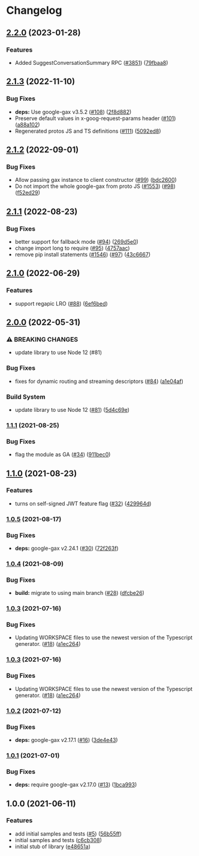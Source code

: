 # Changelog

## [2.2.0](https://github.com/googleapis/google-cloud-node/compare/apigee-connect-v2.1.3...apigee-connect-v2.2.0) (2023-01-28)


### Features

* Added SuggestConversationSummary RPC ([#3851](https://github.com/googleapis/google-cloud-node/issues/3851)) ([79fbaa8](https://github.com/googleapis/google-cloud-node/commit/79fbaa833d08738fa37aa37158ddb5b1c91710e1))

## [2.1.3](https://github.com/googleapis/nodejs-apigee-connect/compare/v2.1.2...v2.1.3) (2022-11-10)


### Bug Fixes

* **deps:** Use google-gax v3.5.2 ([#108](https://github.com/googleapis/nodejs-apigee-connect/issues/108)) ([2f8d882](https://github.com/googleapis/nodejs-apigee-connect/commit/2f8d882d3309b578d48e8838beeab5a52829963f))
* Preserve default values in x-goog-request-params header ([#101](https://github.com/googleapis/nodejs-apigee-connect/issues/101)) ([a88a102](https://github.com/googleapis/nodejs-apigee-connect/commit/a88a10218e6e3150495e1b47ae15b3895ed7ed5e))
* Regenerated protos JS and TS definitions ([#111](https://github.com/googleapis/nodejs-apigee-connect/issues/111)) ([5092ed8](https://github.com/googleapis/nodejs-apigee-connect/commit/5092ed8134687cd0fd3be3a47b6f1e88ed1b2444))

## [2.1.2](https://github.com/googleapis/nodejs-apigee-connect/compare/v2.1.1...v2.1.2) (2022-09-01)


### Bug Fixes

* Allow passing gax instance to client constructor ([#99](https://github.com/googleapis/nodejs-apigee-connect/issues/99)) ([bdc2600](https://github.com/googleapis/nodejs-apigee-connect/commit/bdc26002bb391f81cdba9c7c13643944faa20620))
* Do not import the whole google-gax from proto JS ([#1553](https://github.com/googleapis/nodejs-apigee-connect/issues/1553)) ([#98](https://github.com/googleapis/nodejs-apigee-connect/issues/98)) ([f52ed29](https://github.com/googleapis/nodejs-apigee-connect/commit/f52ed29e966efce3b04b1271e3e161f8bb8ee812))

## [2.1.1](https://github.com/googleapis/nodejs-apigee-connect/compare/v2.1.0...v2.1.1) (2022-08-23)


### Bug Fixes

* better support for fallback mode ([#94](https://github.com/googleapis/nodejs-apigee-connect/issues/94)) ([269d5e0](https://github.com/googleapis/nodejs-apigee-connect/commit/269d5e0616b640262bf5e907ec083928e5c242be))
* change import long to require ([#95](https://github.com/googleapis/nodejs-apigee-connect/issues/95)) ([4757aac](https://github.com/googleapis/nodejs-apigee-connect/commit/4757aacfdd505985c5228e0498495814e6436ef2))
* remove pip install statements ([#1546](https://github.com/googleapis/nodejs-apigee-connect/issues/1546)) ([#97](https://github.com/googleapis/nodejs-apigee-connect/issues/97)) ([43c6667](https://github.com/googleapis/nodejs-apigee-connect/commit/43c66675c0ec0dcb3e208c5b11d0ee7b8b43f0ee))

## [2.1.0](https://github.com/googleapis/nodejs-apigee-connect/compare/v2.0.0...v2.1.0) (2022-06-29)


### Features

* support regapic LRO ([#88](https://github.com/googleapis/nodejs-apigee-connect/issues/88)) ([6ef6bed](https://github.com/googleapis/nodejs-apigee-connect/commit/6ef6bed421e56459dac29deab71898ce5c061206))

## [2.0.0](https://github.com/googleapis/nodejs-apigee-connect/compare/v1.1.1...v2.0.0) (2022-05-31)


### ⚠ BREAKING CHANGES

* update library to use Node 12 (#81)

### Bug Fixes

* fixes for dynamic routing and streaming descriptors ([#84](https://github.com/googleapis/nodejs-apigee-connect/issues/84)) ([a1e04af](https://github.com/googleapis/nodejs-apigee-connect/commit/a1e04af2fb52535938ff32cf5579b22c668d6ad2))


### Build System

* update library to use Node 12 ([#81](https://github.com/googleapis/nodejs-apigee-connect/issues/81)) ([5d4c69e](https://github.com/googleapis/nodejs-apigee-connect/commit/5d4c69e4268b4b253ed75ce87b2b3f5e61962d44))

### [1.1.1](https://www.github.com/googleapis/nodejs-apigee-connect/compare/v1.1.0...v1.1.1) (2021-08-25)


### Bug Fixes

* flag the module as GA ([#34](https://www.github.com/googleapis/nodejs-apigee-connect/issues/34)) ([911bec0](https://www.github.com/googleapis/nodejs-apigee-connect/commit/911bec0d826a12212ce0527acf7398eef3dea1e6))

## [1.1.0](https://www.github.com/googleapis/nodejs-apigee-connect/compare/v1.0.5...v1.1.0) (2021-08-23)


### Features

* turns on self-signed JWT feature flag ([#32](https://www.github.com/googleapis/nodejs-apigee-connect/issues/32)) ([429964d](https://www.github.com/googleapis/nodejs-apigee-connect/commit/429964d038693cb16d37a3d2d23f79be3b73d1a0))

### [1.0.5](https://www.github.com/googleapis/nodejs-apigee-connect/compare/v1.0.4...v1.0.5) (2021-08-17)


### Bug Fixes

* **deps:** google-gax v2.24.1 ([#30](https://www.github.com/googleapis/nodejs-apigee-connect/issues/30)) ([72f263f](https://www.github.com/googleapis/nodejs-apigee-connect/commit/72f263f19d5490a83f963fcd071d0485678c0ba5))

### [1.0.4](https://www.github.com/googleapis/nodejs-apigee-connect/compare/v1.0.3...v1.0.4) (2021-08-09)


### Bug Fixes

* **build:** migrate to using main branch ([#28](https://www.github.com/googleapis/nodejs-apigee-connect/issues/28)) ([dfcbe26](https://www.github.com/googleapis/nodejs-apigee-connect/commit/dfcbe2672c024a574e2fc1d60b8d668bbdf074b9))

### [1.0.3](https://www.github.com/googleapis/nodejs-apigee-connect/compare/v1.0.2...v1.0.3) (2021-07-16)


### Bug Fixes

* Updating WORKSPACE files to use the newest version of the Typescript generator. ([#18](https://www.github.com/googleapis/nodejs-apigee-connect/issues/18)) ([a1ec264](https://www.github.com/googleapis/nodejs-apigee-connect/commit/a1ec26422107c2e78ddb45aa89827db052017a54))

### [1.0.3](https://www.github.com/googleapis/nodejs-apigee-connect/compare/v1.0.2...v1.0.3) (2021-07-16)


### Bug Fixes

* Updating WORKSPACE files to use the newest version of the Typescript generator. ([#18](https://www.github.com/googleapis/nodejs-apigee-connect/issues/18)) ([a1ec264](https://www.github.com/googleapis/nodejs-apigee-connect/commit/a1ec26422107c2e78ddb45aa89827db052017a54))

### [1.0.2](https://www.github.com/googleapis/nodejs-apigee-connect/compare/v1.0.1...v1.0.2) (2021-07-12)


### Bug Fixes

* **deps:** google-gax v2.17.1 ([#16](https://www.github.com/googleapis/nodejs-apigee-connect/issues/16)) ([3de4e43](https://www.github.com/googleapis/nodejs-apigee-connect/commit/3de4e4319f720357f1bfc4ab7acc5e50281f1f6d))

### [1.0.1](https://www.github.com/googleapis/nodejs-apigee-connect/compare/v1.0.0...v1.0.1) (2021-07-01)


### Bug Fixes

* **deps:** require google-gax v2.17.0 ([#13](https://www.github.com/googleapis/nodejs-apigee-connect/issues/13)) ([1bca993](https://www.github.com/googleapis/nodejs-apigee-connect/commit/1bca99349c29d064d516606b39d29791d7e88023))

## 1.0.0 (2021-06-11)


### Features

* add initial samples and tests ([#5](https://www.github.com/googleapis/nodejs-apigee-connect/issues/5)) ([56b55ff](https://www.github.com/googleapis/nodejs-apigee-connect/commit/56b55ffb36d0dabc92019489aa5e3918ae7db239))
* initial samples and tests ([c6cb308](https://www.github.com/googleapis/nodejs-apigee-connect/commit/c6cb3085da868309b1b62db342df940e31ce9685))
* initial stub of library ([e48651a](https://www.github.com/googleapis/nodejs-apigee-connect/commit/e48651af7d82e064311353a4871d84299c867a43))
